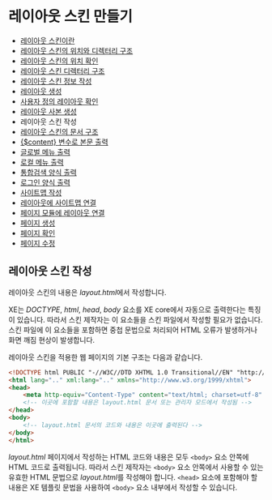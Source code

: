 # 레이아웃 스킨 만들기

- [레이아웃 스킨이란](../01_about_layout)
- [레이아웃 스킨의 위치와 디렉터리 구조](../02_layout_structure)
 - [레이아웃 스킨의 위치 확인](../02_layout_structure/confirm_directory)
 - [레이아웃 스킨 디렉터리 구조](../02_layout_structure/directory_structure)
- [레이아웃 스킨 정보 작성](../03_write_layout_info)
- [레이아웃 생성](../04_make_layout_instance)
 - [사용자 정의 레이아웃 확인](../04_make_layout_instance/confirm_user_defined_layout)
 - [레이아웃 사본 생성](../04_make_layout_instance/copy_layout)
- 레이아웃 스킨 작성
 - [레이아웃 스킨의 문서 구조](./layout_structure)
 - [{$content} 변수로 본문 출력](./print_content)
 - [글로벌 메뉴 출력](./print_global_menu)
 - [로컬 메뉴 출력](./print_local_menu)
 - [통합검색 양식 출력](./print_search_form)
 - [로그인 양식 출력](./print_login_form)
- [사이트맵 작성](../06_write_sitemap)
- [레이아웃에 사이트맵 연결](../07_link_sitemap)
- [페이지 모듈에 레이아웃 연결](../08_link_layout)
 - [페이지 생성](../08_link_layout/make_page)
 - [페이지 확인](../08_link_layout/confirm_page)
 - [페이지 수정](../08_link_layout/edit_page)

## 레이아웃 스킨 작성

레이아웃 스킨의 내용은 *layout.html*에서 작성합니다.

XE는 *DOCTYPE*, *html*, *head*, *body* 요소를 XE core에서 자동으로 출력한다는 특징이 있습니다. 따라서 스킨 제작자는 이 요소들을 스킨 파일에서 작성할 필요가 없습니다. 스킨 파일에 이 요소들을 포함하면 중첩 문법으로 처리되어 HTML 오류가 발생하거나 화면 깨짐 현상이 발생합니다.

레이아웃 스킨을 적용한 웹 페이지의 기본 구조는 다음과 같습니다.

```html
<!DOCTYPE html PUBLIC "-//W3C//DTD XHTML 1.0 Transitional//EN" "http://www.w3.org/TR/xhtml1/DTD/xhtml1-transitional.dtd">
<html lang=".." xml:lang=".." xmlns="http://www.w3.org/1999/xhtml">
<head>
    <meta http-equiv="Content-Type" content="text/html; charset=utf-8" />
    <!-- 이곳에 포함할 내용은 layout.html 문서 또는 관리자 모드에서 작성됨 -->
</head>
<body>
    <!-- layout.html 문서의 코드와 내용은 이곳에 출력된다 -->
</body>
</html>
```

*layout.html* 페이지에서 작성하는 HTML 코드와 내용은 모두 `<body>` 요소 안쪽에 HTML 코드로 출력됩니다. 따라서 스킨 제작자는 `<body>` 요소 안쪽에서 사용할 수 있는 유효한 HTML 문법으로 *layout.html*를 작성해야 합니다. `<head>` 요소에 포함해야 할 내용은 XE 템플릿 문법을 사용하여 `<body>` 요소 내부에서 작성할 수 있습니다.
